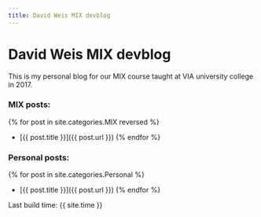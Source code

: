 ```yaml
---
title: David Weis MIX devblog
---
```


# David Weis MIX devblog

This is my personal blog for our MIX course taught at VIA university college in 2017.

### MIX posts:

{% for post in site.categories.MIX reversed %}
- [{{ post.title }}]({{ post.url }})
{% endfor %}

### Personal posts:

{% for post in site.categories.Personal %}
- [{{ post.title }}]({{ post.url }})
{% endfor %}


Last build time: {{ site.time }}

<meta name="robots" content="noindex">
